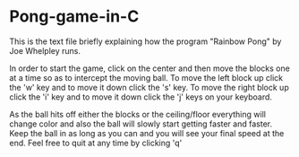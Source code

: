 # Pong-game-in-C

This is the text file briefly explaining how the program "Rainbow Pong" by Joe Whelpley runs.

In order to start the game, click on the center and then move the blocks one at a time so as to intercept the moving ball. To move the left block up click the 'w' key and to move it down click the 's' key. To move the right block up click the 'i' key and to move it down click the 'j' keys on your keyboard.

As the ball hits off either the blocks or the ceiling/floor everything will change color and also the ball will slowly start getting faster and faster. Keep the ball in as long as you can and you will see your final speed at the end. Feel free to quit at any time by clicking 'q'
